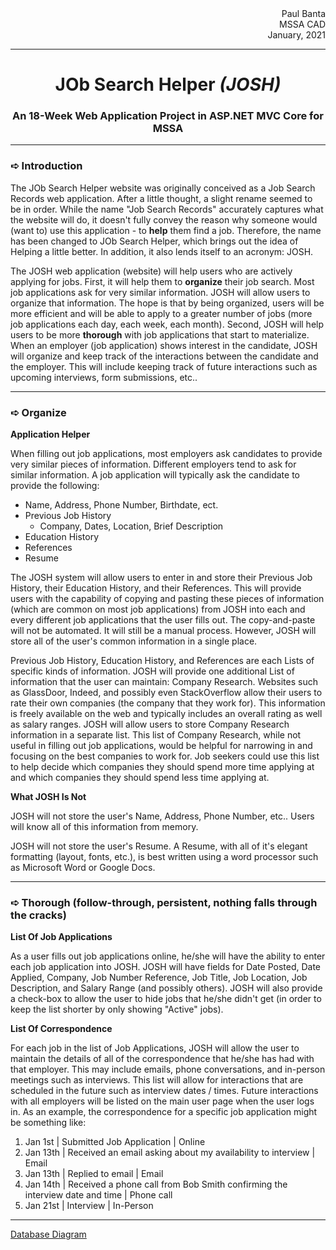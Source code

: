 <div align="end"> Paul Banta </div>
<div align="end"> MSSA CAD </div>
<div align="end"> January, 2021 </div>

---

<div align="center"> <h1> JOb Search Helper <em>(JOSH)</em> </h1> </div>
<div align="center"> <h3> An 18-Week Web Application Project in ASP.NET MVC Core for MSSA </h3> </div>

---

### ➪ Introduction

The JOb Search Helper website was originally conceived as a Job Search Records web application.
After a little thought, a slight rename seemed to be in order.
While the name "Job Search Records" accurately captures what the website will do, it doesn't fully convey the reason why someone would (want to) use this application - to **help** them find a job.
Therefore, the name has been changed to JOb Search Helper, which brings out the idea of Helping a little better.
In addition, it also lends itself to an acronym: JOSH.

The JOSH web application (website) will help users who are actively applying for jobs.
First, it will help them to **organize** their job search. Most job applications ask for very similar information.
JOSH will allow users to organize that information.
The hope is that by being organized, users will be more efficient and will be able to apply to a greater number of jobs (more job applications each day, each week, each month).
Second, JOSH will help users to be more **thorough** with job applications that start to materialize.
When an employer (job application) shows interest in the candidate, JOSH will organize and keep track of the interactions between the candidate and the employer.
This will include keeping track of future interactions such as upcoming interviews, form submissions, etc..

---

### ➪ Organize

**Application Helper**

When filling out job applications, most employers ask candidates to provide very similar pieces of information.
Different employers tend to ask for similar information.
A job application will typically ask the candidate to provide the following:
+ Name, Address, Phone Number, Birthdate, ect.
+ Previous Job History
  + Company, Dates, Location, Brief Description
+ Education History
+ References
+ Resume

The JOSH system will allow users to enter in and store their Previous Job History, their Education History, and their References.
This will provide users with the capability of copying and pasting these pieces of information (which are common on most job applications) from JOSH into each and every different job applications that the user fills out.
The copy-and-paste will not be automated.
It will still be a manual process.
However, JOSH will store all of the user's common information in a single place.

Previous Job History, Education History, and References are each Lists of specific kinds of information.
JOSH will provide one additional List of information that the user can maintain: Company Research. Websites such as GlassDoor, Indeed, and possibly even StackOverflow allow their users to rate their own companies (the company that they work for).
This information is freely available on the web and typically includes an overall rating as well as salary ranges.
JOSH will allow users to store Company Research information in a separate list.
This list of Company Research, while not useful in filling out job applications, would be helpful for narrowing in and focusing on the best companies to work for.
Job seekers could use this list to help decide which companies they should spend more time applying at and which companies they should spend less time applying at.

**What JOSH Is Not**

JOSH will not store the user's Name, Address, Phone Number, etc.. Users will know all of this information from memory.

JOSH will not store the user's Resume.
A Resume, with all of it's elegant formatting (layout, fonts, etc.), is best written using a word processor such as Microsoft Word or Google Docs.

---

### ➪ Thorough (follow-through, persistent, nothing falls through the cracks)

**List Of Job Applications**

As a user fills out job applications online, he/she will have the ability to enter each job application into JOSH.
JOSH will have fields for Date Posted, Date Applied, Company, Job Number Reference, Job Title, Job Location, Job Description, and Salary Range (and possibly others).
JOSH will also provide a check-box to allow the user to hide jobs that he/she didn't get (in order to keep the list shorter by only showing "Active" jobs).

**List Of Correspondence**

For each job in the list of Job Applications, JOSH will allow the user to maintain the details of all of the correspondence that he/she has had with that employer. This may include emails, phone conversations, and in-person meetings such as interviews. This list will allow for interactions that are scheduled in the future such as interview dates / times. Future interactions with all employers will be listed on the main user page when the user logs in. As an example, the correspondence for a specific job application might be something like:
1. Jan 1st | Submitted Job Application | Online
1. Jan 13th | Received an email asking about my availability to interview | Email
1. Jan 13th | Replied to email | Email
1. Jan 14th | Received a phone call from Bob Smith confirming the interview date and time | Phone call
1. Jan 21st | Interview | In-Person

---

[Database Diagram](JOSH%20Database%20Diagram%20(2).pdf)
